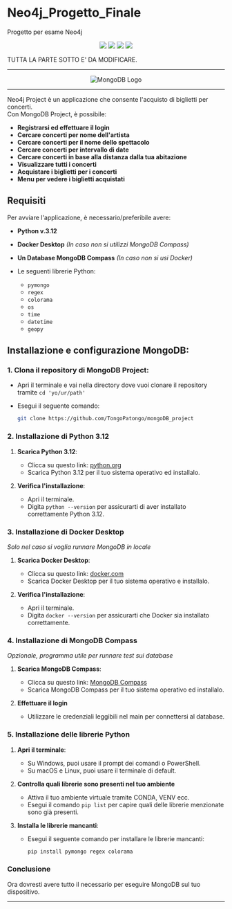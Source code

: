 # Neo4j_Progetto_Finale
Progetto per esame Neo4j

<div align="center">
  <img src="https://img.shields.io/badge/Neo4j-018bff?style=for-the-badge&logo=neo4j&logoColor=white">
  <img src="https://img.shields.io/badge/Python-FFD43B?style=for-the-badge&logo=python&logoColor=blue">
  <img src="https://img.shields.io/badge/windows%20terminal-4D4D4D?style=for-the-badge&logo=windows%20terminal&logoColor=white">
  <img src="https://img.shields.io/badge/Docker-2CA5E0?style=for-the-badge&logo=docker&logoColor=white">
</div>

TUTTA LA PARTE SOTTO E' DA MODIFICARE.

---


<div align="center">
  <img src="https://github.com/TongoPatongo/mongoDB_project/assets/145685548/f52bbf32-9b28-48f8-8674-f1f55136fb45" alt="MongoDB Logo" />
</div>

---

Neo4j Project è un applicazione che consente l'acquisto di biglietti per concerti. <br>
Con MongoDB Project, è possibile: <b>


- Registrarsi ed effettuare il login
- Cercare concerti per nome dell'artista
- Cercare concerti per il nome dello spettacolo
- Cercare concerti per intervallo di date
- Cercare concerti in base alla distanza dalla tua abitazione
- Visualizzare tutti i concerti
- Acquistare i biglietti per i concerti
- Menu per vedere i biglietti acquistati

</b>

## Requisiti

Per avviare l'applicazione, è necessario/preferibile avere:

- **Python v.3.12**
- **Docker Desktop** *(In caso non si utilizzi MongoDB Compass)*
- **Un Database MongoDB Compass** *(In caso non si usi Docker)*
  
- Le seguenti librerie Python:
  - `pymongo`
  - `regex`
  - `colorama`
  - `os`
  - `time`
  - `datetime`
  - `geopy`

## Installazione e configurazione MongoDB:


### 1. Clona il repository di MongoDB Project:

   - Apri il terminale e vai nella directory dove vuoi clonare il repository tramite `cd 'yo/ur/path'`
   - Esegui il seguente comando:
     
     ```sh
     git clone https://github.com/TongoPatongo/mongoDB_project
     ```

### 2. Installazione di Python 3.12
1. **Scarica Python 3.12**:
   - Clicca su questo link: [python.org](https://www.python.org/downloads/release/python-3120/)
   - Scarica Python 3.12 per il tuo sistema operativo ed installalo.

2. **Verifica l'installazione**:
   - Apri il terminale.
   - Digita `python --version` per assicurarti di aver installato correttamente Python 3.12.


### 3. Installazione di Docker Desktop

*Solo nel caso si voglia runnare MongoDB in locale*

1. **Scarica Docker Desktop**:
   - Clicca su questo link: [docker.com](https://www.docker.com/products/docker-desktop)
   - Scarica Docker Desktop per il tuo sistema operativo e installalo.

2. **Verifica l'installazione**:
   - Apri il terminale.
   - Digita `docker --version` per assicurarti che Docker sia installato correttamente.

### 4. Installazione di MongoDB Compass

*Opzionale, programma utile per runnare test sui database*

1. **Scarica MongoDB Compass**:
   - Clicca su questo link: [MongoDB Compass](https://www.mongodb.com/products/tools/compass)
   - Scarica MongoDB Compass per il tuo sistema operativo ed installalo.

2. **Effettuare il login**
   - Utilizzare le credenziali leggibili nel main per connettersi al database.

     
### 5. Installazione delle librerie Python

1. **Apri il terminale**:
   - Su Windows, puoi usare il prompt dei comandi o PowerShell.
   - Su macOS e Linux, puoi usare il terminale di default.

2. **Controlla quali librerie sono presenti nel tuo ambiente**
   - Attiva il tuo ambiente virtuale tramite CONDA, VENV ecc.
   - Esegui il comando `pip list` per capire quali delle librerie menzionate sono già presenti.

3. **Installa le librerie mancanti**:
   - Esegui il seguente comando per installare le librerie mancanti:
     ```sh
     pip install pymongo regex colorama
     ```

### Conclusione

Ora dovresti avere tutto il necessario per eseguire MongoDB sul tuo dispositivo.

---
